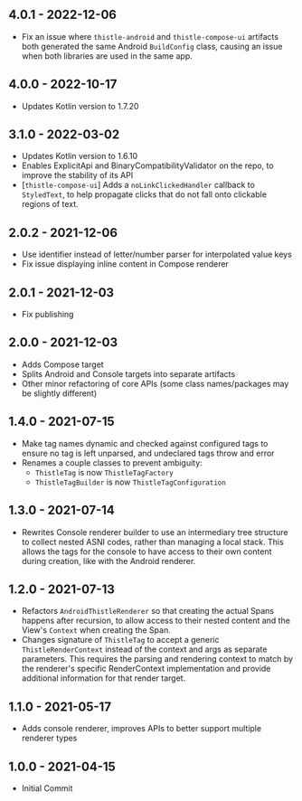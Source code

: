 ## 4.0.1 - 2022-12-06

- Fix an issue where `thistle-android` and `thistle-compose-ui` artifacts both generated the same Android `BuildConfig`
  class, causing an issue when both libraries are used in the same app.

## 4.0.0 - 2022-10-17

- Updates Kotlin version to 1.7.20

## 3.1.0 - 2022-03-02

- Updates Kotlin version to 1.6.10
- Enables ExplicitApi and BinaryCompatibilityValidator on the repo, to improve the stability of its API
- [`thistle-compose-ui`] Adds a `noLinkClickedHandler` callback to `StyledText`, to help propagate clicks that do not
  fall onto clickable regions of text.

## 2.0.2 - 2021-12-06

- Use identifier instead of letter/number parser for interpolated value keys
- Fix issue displaying inline content in Compose renderer

## 2.0.1 - 2021-12-03

- Fix publishing

## 2.0.0 - 2021-12-03

- Adds Compose target
- Splits Android and Console targets into separate artifacts
- Other minor refactoring of core APIs (some class names/packages may be slightly different)

## 1.4.0 - 2021-07-15

- Make tag names dynamic and checked against configured tags to ensure no tag is left unparsed, and undeclared tags throw and error
- Renames a couple classes to prevent ambiguity:
    - `ThistleTag` is now `ThistleTagFactory`
    - `ThistleTagBuilder` is now `ThistleTagConfiguration`

## 1.3.0 - 2021-07-14

- Rewrites Console renderer builder to use an intermediary tree structure to collect nested ASNI codes, rather than 
    managing a local stack. This allows the tags for the console to have access to their own content during creation, 
    like with the Android renderer.

## 1.2.0 - 2021-07-13

- Refactors `AndroidThistleRenderer` so that creating the actual Spans happens after recursion, to allow access to 
    their nested content and the View's `Context` when creating the Span.
- Changes signature of `ThistleTag` to accept a generic `ThistleRenderContext` instead of the context and args as 
    separate parameters. This requires the parsing and rendering context to match by the renderer's specific 
    RenderContext implementation and provide additional information for that render target.

## 1.1.0 - 2021-05-17

- Adds console renderer, improves APIs to better support multiple renderer types

## 1.0.0 - 2021-04-15

- Initial Commit
